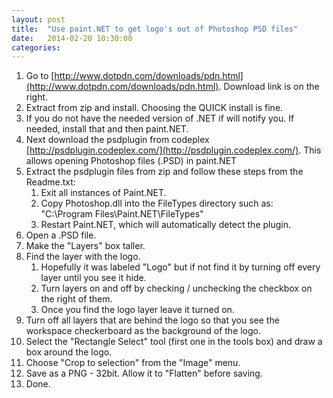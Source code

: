 ```yaml
---
layout: post
title:  "Use paint.NET to get logo's out of Photoshop PSD files"
date:   2014-02-20 10:30:00
categories:
---
```

1.  Go to [http://www.dotpdn.com/downloads/pdn.html](http://www.dotpdn.com/downloads/pdn.html). Download link is on the right.
2.  Extract from zip and install. Choosing the QUICK install is fine.
3.  If you do not have the needed version of .NET if will notify you. If needed, install that and then paint.NET.
4.  Next download the psdplugin from codeplex [http://psdplugin.codeplex.com/](http://psdplugin.codeplex.com/). This allows opening Photoshop files (.PSD) in paint.NET
5.  Extract the psdplugin files from zip and follow these steps from the Readme.txt:
    1.  Exit all instances of Paint.NET.
    2.  Copy Photoshop.dll into the FileTypes directory such as: "C:\Program Files\Paint.NET\FileTypes"
    3.  Restart Paint.NET, which will automatically detect the plugin.
6.  Open a .PSD file.
7.  Make the "Layers" box taller.
8.  Find the layer with the logo.
    1.  Hopefully it was labeled "Logo" but if not find it by turning off every layer until you see it hide.
    2.  Turn layers on and off by checking / unchecking the checkbox on the right of them.
    3.  Once you find the logo layer leave it turned on.
9.  Turn off all layers that are behind the logo so that you see the workspace checkerboard as the background of the logo.
10.  Select the "Rectangle Select" tool (first one in the tools box) and draw a box around the logo.
11.  Choose "Crop to selection" from the "Image" menu.
12.  Save as a PNG - 32bit. Allow it to "Flatten" before saving.
13.  Done.
